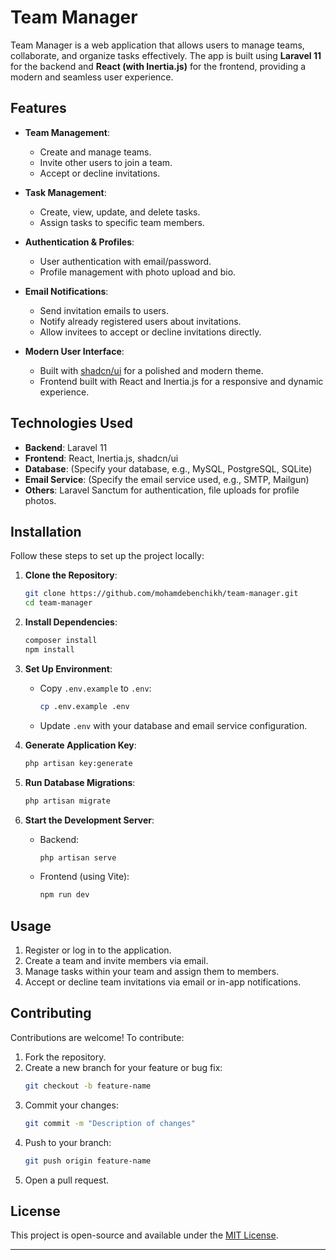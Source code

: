 # Team Manager

Team Manager is a web application that allows users to manage teams, collaborate, and organize tasks effectively. The app is built using **Laravel 11** for the backend and **React (with Inertia.js)** for the frontend, providing a modern and seamless user experience.

## Features

- **Team Management**:
  - Create and manage teams.
  - Invite other users to join a team.
  - Accept or decline invitations.

- **Task Management**:
  - Create, view, update, and delete tasks.
  - Assign tasks to specific team members.

- **Authentication & Profiles**:
  - User authentication with email/password.
  - Profile management with photo upload and bio.

- **Email Notifications**:
  - Send invitation emails to users.
  - Notify already registered users about invitations.
  - Allow invitees to accept or decline invitations directly.

- **Modern User Interface**:
  - Built with [shadcn/ui](https://shadcn.dev/) for a polished and modern theme.
  - Frontend built with React and Inertia.js for a responsive and dynamic experience.

## Technologies Used

- **Backend**: Laravel 11
- **Frontend**: React, Inertia.js, shadcn/ui
- **Database**: (Specify your database, e.g., MySQL, PostgreSQL, SQLite)
- **Email Service**: (Specify the email service used, e.g., SMTP, Mailgun)
- **Others**: Laravel Sanctum for authentication, file uploads for profile photos.

## Installation

Follow these steps to set up the project locally:

1. **Clone the Repository**:
   ```bash
   git clone https://github.com/mohamdebenchikh/team-manager.git
   cd team-manager
   ```

2. **Install Dependencies**:
   ```bash
   composer install
   npm install
   ```

3. **Set Up Environment**:
   - Copy `.env.example` to `.env`:
     ```bash
     cp .env.example .env
     ```
   - Update `.env` with your database and email service configuration.

4. **Generate Application Key**:
   ```bash
   php artisan key:generate
   ```

5. **Run Database Migrations**:
   ```bash
   php artisan migrate
   ```

6. **Start the Development Server**:
   - Backend:
     ```bash
     php artisan serve
     ```
   - Frontend (using Vite):
     ```bash
     npm run dev
     ```

## Usage

1. Register or log in to the application.
2. Create a team and invite members via email.
3. Manage tasks within your team and assign them to members.
4. Accept or decline team invitations via email or in-app notifications.

## Contributing

Contributions are welcome! To contribute:

1. Fork the repository.
2. Create a new branch for your feature or bug fix:
   ```bash
   git checkout -b feature-name
   ```
3. Commit your changes:
   ```bash
   git commit -m "Description of changes"
   ```
4. Push to your branch:
   ```bash
   git push origin feature-name
   ```
5. Open a pull request.

## License

This project is open-source and available under the [MIT License](LICENSE).

---

